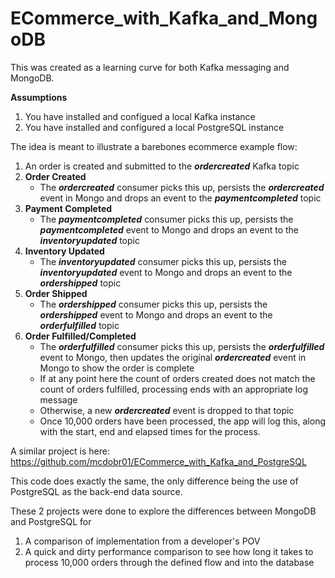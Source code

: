 # ECommerce_with_Kafka_and_MongoDB
 
This was created as a learning curve for both Kafka messaging and MongoDB.

**Assumptions**
1. You have installed and configued a local Kafka instance
2. You have installed and configured a local PostgreSQL instance

The idea is meant to illustrate a barebones ecommerce example flow:
1. An order is created and submitted to the **_ordercreated_** Kafka topic
1. **Order Created**
   - The **_ordercreated_** consumer picks this up, persists the **_ordercreated_** event in Mongo and drops an event to the **_paymentcompleted_** topic
3. **Payment Completed**
   - The **_paymentcompleted_** consumer picks this up, persists the **_paymentcompleted_** event to Mongo and drops an event to the **_inventoryupdated_** topic
3. **Inventory Updated**
   - The **_inventoryupdated_** consumer picks this up, persists the **_inventoryupdated_** event to Mongo and drops an event to the **_ordershipped_** topic
4. **Order Shipped**
   - The **_ordershipped_** consumer picks this up, persists the **_ordershipped_** event to Mongo and drops an event to the **_orderfulfilled_** topic
5. **Order Fulfilled/Completed**
   - The **_orderfulfilled_** consumer picks this up, persists the **_orderfulfilled_** event to Mongo, then updates the original **_ordercreated_** event in Mongo to show the order is complete
   - If at any point here the count of orders created does not match the count of orders fulfilled, processing ends with an appropriate log message
   - Otherwise, a new **_ordercreated_** event is dropped to that topic
   - Once 10,000 orders have been processed, the app will log this, along with the start, end and elapsed times for the process.
 
A similar project is here: https://github.com/mcdobr01/ECommerce_with_Kafka_and_PostgreSQL

This code does exactly the same, the only difference being the use of PostgreSQL as the back-end data source.

These 2 projects were done to explore the differences between MongoDB and PostgreSQL for
1. A comparison of implementation from a developer's POV
2. A quick and dirty performance comparison to see how long it takes to process 10,000 orders through the defined flow and into the database

